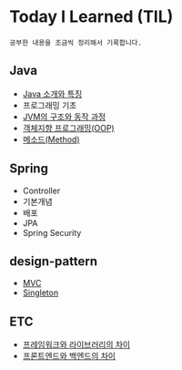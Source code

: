 # Today I Learned (TIL)

    공부한 내용을 조금씩 정리해서 기록합니다.

## Java

- [Java 소개와 특징](https://github.com/ASPILGI/TIL/blob/main/JAVA/concept.md)
- 프로그래밍 기초 
- [JVM의 구조와 동작 과정](https://github.com/ASPILGI/TIL/blob/main/JAVA/JVM.md)
- [객체지향 프로그래밍(OOP)](https://github.com/ASPILGI/TIL/blob/main/JAVA/oop.md)
- [메소드(Method)](https://github.com/ASPILGI/TIL/blob/main/JAVA/Method.md)

## Spring

- Controller
- 기본개념
- 배포 
- JPA
- Spring Security 

## design-pattern

- [MVC](https://github.com/ASPILGI/TIL/blob/main/design-pattern/mvc.md)
- [Singleton](https://github.com/ASPILGI/TIL/blob/main/design-pattern/Singleton.md)

## ETC

- [프레임워크와 라이브러리의 차이](https://github.com/ASPILGI/TIL/blob/main/ETC/Framework%20vs%20Library.md)
- [프론트엔드와 백엔드의 차이](https://github.com/ASPILGI/TIL/blob/main/ETC/Front-end%20vs%20Back-end.md)
